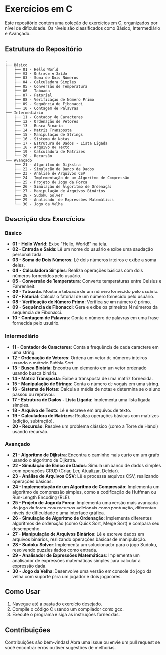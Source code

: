 
# Exercícios em C

Este repositório contém uma coleção de exercícios em C, organizados por nível de dificuldade. Os níveis são classificados como Básico, Intermediário e Avançado.

## Estrutura do Repositório

```
.
├── Básico
│   ├── 01 - Hello World
│   ├── 02 - Entrada e Saída
│   ├── 03 - Soma de Dois Números
│   ├── 04 - Calculadora Simples
│   ├── 05 - Conversão de Temperatura
│   ├── 06 - Tabuada
│   ├── 07 - Fatorial
│   ├── 08 - Verificação de Número Primo
│   ├── 09 - Sequência de Fibonacci
│   └── 10 - Contagem de Palavras
├── Intermediário
│   ├── 11 - Contador de Caracteres
│   ├── 12 - Ordenação de Vetores
│   ├── 13 - Busca Binária
│   ├── 14 - Matriz Transposta
│   ├── 15 - Manipulação de Strings
│   ├── 16 - Sistema de Notas
│   ├── 17 - Estrutura de Dados - Lista Ligada
│   ├── 18 - Arquivo de Texto
│   ├── 19 - Calculadora de Matrizes
│   └── 20 - Recursão
└── Avançado
    ├── 21 - Algoritmo de Dijkstra
    ├── 22 - Simulação de Banco de Dados
    ├── 23 - Análise de Arquivos CSV
    ├── 24 - Implementação de um Algoritmo de Compressão
    ├── 25 - Projeto de Jogo da Forca
    ├── 26 - Simulação de Algoritmo de Ordenação
    ├── 27 - Manipulação de Arquivos Binários
    ├── 28 - Sudoku Solver
    ├── 29 - Analisador de Expressões Matemáticas
    └── 30 - Jogo da Velha
```

## Descrição dos Exercícios

### Básico

- **01 - Hello World**: Exibe "Hello, World!" na tela.
- **02 - Entrada e Saída**: Lê um nome do usuário e exibe uma saudação personalizada.
- **03 - Soma de Dois Números**: Lê dois números inteiros e exibe a soma deles.
- **04 - Calculadora Simples**: Realiza operações básicas com dois números fornecidos pelo usuário.
- **05 - Conversão de Temperatura**: Converte temperaturas entre Celsius e Fahrenheit.
- **06 - Tabuada**: Mostra a tabuada de um número fornecido pelo usuário.
- **07 - Fatorial**: Calcula o fatorial de um número fornecido pelo usuário.
- **08 - Verificação de Número Primo**: Verifica se um número é primo.
- **09 - Sequência de Fibonacci**: Gera e exibe os primeiros N números da sequência de Fibonacci.
- **10 - Contagem de Palavras**: Conta o número de palavras em uma frase fornecida pelo usuário.

### Intermediário

- **11 - Contador de Caracteres**: Conta a frequência de cada caractere em uma string.
- **12 - Ordenação de Vetores**: Ordena um vetor de números inteiros usando o método Bubble Sort.
- **13 - Busca Binária**: Encontra um elemento em um vetor ordenado usando busca binária.
- **14 - Matriz Transposta**: Exibe a transposta de uma matriz fornecida.
- **15 - Manipulação de Strings**: Conta o número de vogais em uma string.
- **16 - Sistema de Notas**: Calcula a média de notas e determina se o aluno passou ou reprovou.
- **17 - Estrutura de Dados - Lista Ligada**: Implementa uma lista ligada simples.
- **18 - Arquivo de Texto**: Lê e escreve em arquivos de texto.
- **19 - Calculadora de Matrizes**: Realiza operações básicas com matrizes (adição, subtração).
- **20 - Recursão**: Resolve um problema clássico (como a Torre de Hanoi) usando recursão.

### Avançado

- **21 - Algoritmo de Dijkstra**: Encontra o caminho mais curto em um grafo usando o algoritmo de Dijkstra.
- **22 - Simulação de Banco de Dados**: Simula um banco de dados simples com operações CRUD (Criar, Ler, Atualizar, Deletar).
- **23 - Análise de Arquivos CSV**: Lê e processa arquivos CSV, realizando operações básicas.
- **24 - Implementação de um Algoritmo de Compressão**: Implementa um algoritmo de compressão simples, como a codificação de Huffman ou Run-Length Encoding (RLE).
- **25 - Projeto de Jogo da Forca**: Implementa uma versão mais avançada do jogo da forca com recursos adicionais como pontuação, diferentes níveis de dificuldade e uma interface gráfica.
- **26 - Simulação de Algoritmo de Ordenação**: Implementa diferentes algoritmos de ordenação (como Quick Sort, Merge Sort) e compara seu desempenho.
- **27 - Manipulação de Arquivos Binários**: Lê e escreve dados em arquivos binários, realizando operações básicas de manipulação.
- **28 - Sudoku Solver**: Implementa um solucionador para o jogo Sudoku, resolvendo puzzles dados como entrada.
- **29 - Analisador de Expressões Matemáticas**: Implementa um analisador de expressões matemáticas simples para calcular a expressão dada.
- **30 - Jogo da Velha**: Desenvolve uma versão em console do jogo da velha com suporte para um jogador e dois jogadores.

## Como Usar

1. Navegue até a pasta do exercício desejado.
2. Compile o código C usando um compilador como gcc.
3. Execute o programa e siga as instruções fornecidas.

## Contribuições

Contribuições são bem-vindas! Abra uma issue ou envie um pull request se você encontrar erros ou tiver sugestões de melhorias.
